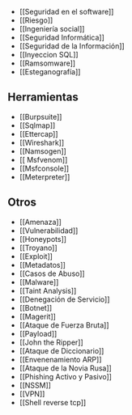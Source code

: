 - [[Seguridad en el software]]
- [[Riesgo]]
- [[Ingeniería social]]
- [[Seguridad Informática]]
- [[Seguridad de la Información]]
- [[Inyeccion SQL]]
- [[Ramsomware]]
- [[Esteganografía]]
## Herramientas
- [[Burpsuite]]
- [[Sqlmap]]
- [[Ettercap]]
- [[Wireshark]]
- [[Namsogen]]
- [[ Msfvenom]]
- [[Msfconsole]]
- [[Meterpreter]]
## Otros
- [[Amenaza]]
- [[Vulnerabilidad]]
- [[Honeypots]]
- [[Troyano]]
- [[Exploit]]
- [[Metadatos]]
- [[Casos de Abuso]]
- [[Malware]]
- [[Taint Analysis]]
- [[Denegación de Servicio]]
- [[Botnet]]
- [[Magerit]]
- [[Ataque de Fuerza Bruta]]
- [[Payload]]
- [[John the Ripper]]
- [[Ataque de Diccionario]]
- [[Envenenamiento ARP]]
- [[Ataque de la Novia Rusa]]
- [[Phishing Activo y Pasivo]]
- [[NSSM]]
- [[VPN]]
- [[Shell reverse tcp]]
